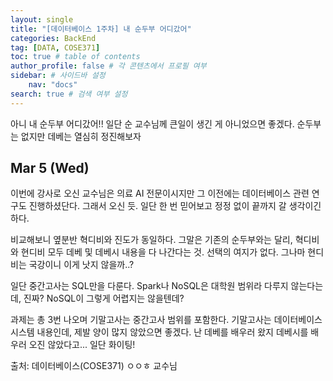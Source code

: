```yaml
---
layout: single
title: "[데이터베이스 1주차] 내 순두부 어디갔어"
categories: BackEnd
tag: [DATA, COSE371]
toc: true # table of contents
author_profile: false # 각 콘텐츠에서 프로필 여부
sidebar: # 사이드바 설정
    nav: "docs"
search: true # 검색 여부 설정
---
```

<head>
    <!-- Latex -->
    <script src="https://cdn.mathjax.org/mathjax/latest/MathJax.js?config=TeX-AMS-MML_HTMLorMML" type="text/javascript"></script>
</head>
<style>
    th, td {
        text-align: center;
    }
    .r {
        color: red;
    }
</style>

아니 내 순두부 어디갔어!! 일단 순 교수님께 큰일이 생긴 게 아니었으면 좋겠다. 순두부는 없지만 데베는 열심히 정진해보자

## Mar 5 (Wed)

이번에 강사로 오신 교수님은 의료 AI 전문이시지만 그 이전에는 데이터베이스 관련 연구도 진행하셨단다. 그래서 오신 듯. 일단 한 번 믿어보고 정정 없이 끝까지 갈 생각이긴 하다.

비교해보니 옆분반 혁디비와 진도가 동일하다. 그말은 기존의 순두부와는 달리, 혁디비와 현디비 모두 데베 및 데베시 내용을 다 나간다는 것. 선택의 여지가 없다. 그나마 현디비는 국강이니 이게 낫지 않을까..?

일단 중간고사는 SQL만을 다룬다. Spark나 NoSQL은 대학원 범위라 다루지 않는다는데, 진짜? NoSQL이 그렇게 어렵지는 않을텐데?

과제는 총 3번 나오며 기말고사는 중간고사 범위를 포함한다. 기말고사는 데이터베이스시스템 내용인데, 제발 양이 많지 않았으면 좋겠다. 난 데베를 배우러 왔지 데베시를 배우러 오진 않았다고... 일단 화이팅!


출처: 데이터베이스(COSE371) ㅇㅇㅎ 교수님